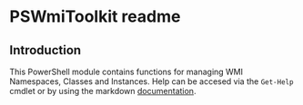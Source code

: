 # PSWmiToolkit readme

## Introduction

This PowerShell module contains functions for managing WMI Namespaces, Classes and Instances.
Help can be accesed via the `Get-Help` cmdlet or by using the markdown [documentation](https://MEM.Zone/PSWmiToolKit/HELP).
